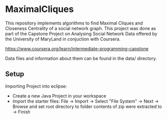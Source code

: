 # MaximalCliques

This repository implements algorithms to find Maximal Cliques and Closeness Centrality of a social network graph. This project was done as part of the Capstone Project on Analysing Social Network Data offered by the University of MaryLand in conjuction with Coursera. 

https://www.coursera.org/learn/intermediate-programming-capstone

Data files and information about them can be found in the 
data/ directory.

## Setup

Importing Project into eclipse:

- Create a new Java Project in your workspace
- Import the starter files: File -> Import -> Select "File System" -> Next -> Browse and set root directory to folder contents of zip were extracted to -> Finish
